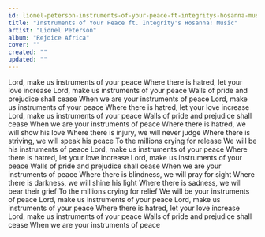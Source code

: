 ```yaml
---
id: lionel-peterson-instruments-of-your-peace-ft-integritys-hosanna-music
title: "Instruments of Your Peace ft. Integrity's Hosanna! Music"
artist: "Lionel Peterson"
album: "Rejoice Africa"
cover: ""
created: ""
updated: ""
---
```


Lord, make us instruments of your peace
Where there is hatred, let your love increase
Lord, make us instruments of your peace
Walls of pride and prejudice shall cease
When we are your instruments of peace
Lord, make us instruments of your peace
Where there is hatred, let your love increase
Lord, make us instruments of your peace
Walls of pride and prejudice shall cease
When we are your instruments of peace
Where there is hatred, we will show his love
Where there is injury, we will never judge
Where there is striving, we will speak his peace
To the millions crying for release
We will be his instruments of peace
Lord, make us instruments of your peace
Where there is hatred, let your love increase
Lord, make us instruments of your peace
Walls of pride and prejudice shall cease
When we are your instruments of peace
Where there is blindness, we will pray for sight
Where there is darkness, we will shine his light
Where there is sadness, we will bear their grief
To the millions crying for relief
We will be your instruments of peace
Lord, make us instruments of your peace
Lord, make us instruments of your peace
Where there is hatred, let your love increase
Lord, make us instruments of your peace
Walls of pride and prejudice shall cease
When we are your instruments of peace